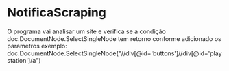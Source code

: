 # NotificaScraping
O programa vai analisar um site e verifica se a condição doc.DocumentNode.SelectSingleNode tem retorno conforme adicionado os parametros exemplo:
doc.DocumentNode.SelectSingleNode("//div[@id='buttons']//div[@id='playstation']/a")
